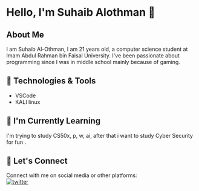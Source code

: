 # Hello, I'm Suhaib Alothman 👋

## About Me
I am Suhaib Al-Othman, I am 21 years old, a computer science student at Imam Abdul Rahman bin Faisal University. I've been passionate about programming since I was in middle school mainly because of gaming.

## 🔧 Technologies & Tools
- VSCode
- KALI linux

## 🌱 I'm Currently Learning
I'm trying to study CS50x, p, w, ai, after that i want to study Cyber Security for fun .

## 🤝 Let's Connect
Connect with me on social media or other platforms:
<br/>
[![twitter](https://img.shields.io/badge/Twitter-1DA1F2?style=for-the-badge&logo=twitter&logoColor=white)](https://twitter.com/SuhaibIsTheName)
